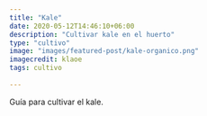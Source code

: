 ```yaml
---
title: "Kale"
date: 2020-05-12T14:46:10+06:00
description: "Cultivar kale en el huerto"
type: "cultivo"
image: "images/featured-post/kale-organico.png"
imagecredit: klaoe
tags: cultivo
  
---
```

Guía para cultivar el kale.